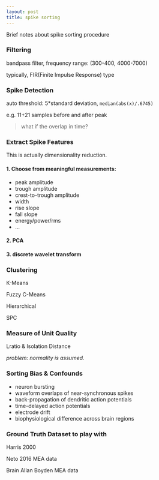 ```yaml
---
layout: post
title: spike sorting
---
```


Brief notes about spike sorting procedure



### Filtering

bandpass filter, frequency range: (300-400, 4000-7000)

typically, FIR(Finite Impulse Response) type



### Spike Detection

auto threshold: 5*standard deviation, `median(abs(x)/.6745) `

e.g. 11+21 samples before and after peak 

> what if the overlap in time?



### Extract Spike Features 

This is actually dimensionality reduction.

#### 1. Choose from meaningful measurements:

- peak amplitude
- trough amplitude
- crest-to-trough amplitude
- width
- rise slope
- fall slope
- energy/power/rms
- ...



#### 2. PCA

#### 3. discrete wavelet transform



### Clustering

K-Means

Fuzzy C-Means

Hierarchical

SPC



### Measure of Unit Quality

Lratio & Isolation Distance

*problem: normality is assumed.*



### Sorting Bias & Confounds

- neuron bursting 
- waveform overlaps of near-synchronous spikes
- back-propagation of dendritic action potentials 
- time-delayed action potentials
- electrode drift
- biophysiological difference across brain regions



### Ground Truth Dataset to play with

Harris 2000

Neto 2016 MEA data

Brain Allan Boyden MEA data